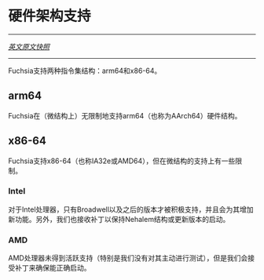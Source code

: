 <!---
# Architecture Support
--->
# 硬件架构支持
---

[*英文原文快照*](https://github.com/fuchsia-mirror/zircon/blob/3adf3875541d28ad944637f753f8e454fa91dceb/docs/architecture_support.md)

---
<!---
Fuchsia supports two ISAs: arm64 and x86-64.
--->
Fuchsia支持两种指令集结构：arm64和x86-64。

<!---
## arm64

Fuchsia supports arm64 (also called AArch64) with no restrictions on
supported microarchitectures.
--->
## arm64

Fuchsia在（微结构上）无限制地支持arm64（也称为AArch64）硬件结构。

<!---
## x86-64

Fuchsia supports x86-64 (also called IA32e or AMD64), but with some restrictions
on supported microarchitectures.
--->
## x86-64

Fuchsia支持x86-64（也称IA32e或AMD64），但在微结构的支持上有一些限制。

<!---
### Intel

For Intel CPUs, only Broadwell and later are actively supported and will have new features added for them.  Additionally, we will accept patches to keep Nehalem and later booting.
--->
### Intel

对于Intel处理器，只有Broadwell以及之后的版本才被积极支持，并且会为其增加新功能。另外，我们也接收补丁以保持Nehalem结构或更新版本的启动。

<!---
### AMD

AMD CPUs are not actively supported (in particular, we have no active testing on them), but we will accept patches to ensure correct booting on them.
--->
### AMD

AMD处理器未得到活跃支持（特别是我们没有对其主动进行测试），但是我们会接受补丁来确保能正确启动。
